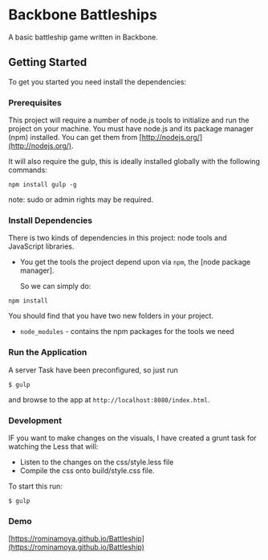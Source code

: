 Backbone Battleships
===================

A basic battleship game written in Backbone.

## Getting Started

To get you started you need install the dependencies:

### Prerequisites


This project will require a number of node.js tools to initialize and run the project on your machine. You must have node.js and its package manager (npm) installed.  You can get them from [http://nodejs.org/](http://nodejs.org/).

It will also require the gulp, this is ideally installed globally with the following commands:

```
npm install gulp -g
```
note: sudo or admin rights may be required.

### Install Dependencies

There is two kinds of dependencies in this project: node tools and JavaScript libraries.

* You get the tools the project depend upon via `npm`, the [node package manager].

  So we can simply do:

```
npm install
```
 You should find that you have two new folders in your project.

* `node_modules` - contains the npm packages for the tools we need



### Run the Application

A server Task have been preconfigured, so just run

```
$ gulp
```

and  browse to the app at `http://localhost:8080/index.html`.

### Development

IF you want to make changes on the visuals, I have created a grunt task for watching the Less  that will:
* Listen to the changes on the css/style.less file
* Compile the css onto build/style.css file.

To start this run:

```
$ gulp
```

### Demo

[https://rominamoya.github.io/Battleship](https://rominamoya.github.io/Battleship)
